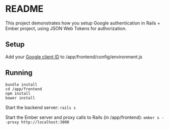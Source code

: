 # README

This project demonstrates how you setup Google authentication in Rails + Ember project, using JSON Web Tokens for authorization. 

## Setup

Add your [Google client ID](https://developers.google.com/identity/sign-in/web/devconsole-project) to /app/frontend/config/environment.js 

## Running

```
bundle install
cd /app/frontend
npm install
bower install
```

Start the backend server:
`rails s`

Start the Ember server and proxy calls to Rails (in /app/frontend):
`ember s --proxy http://localhost:3000`
